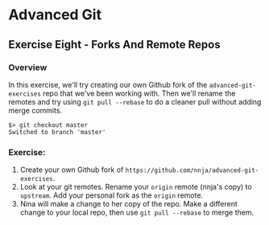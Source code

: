 # Advanced Git
## Exercise Eight - Forks And Remote Repos

### Overview
In this exercise, we'll try creating our own Github fork of the `advanced-git-exercises` repo that we've been working with. Then we'll rename the remotes and try using `git pull --rebase` to do a cleaner pull without adding merge commits.

```
$> git checkout master
Switched to branch 'master'
```

### Exercise:
1. Create your own Github fork of `https://github.com/nnja/advanced-git-exercises`.
2. Look at your git remotes. Rename your `origin` remote (nnja's copy) to `upstream`. Add your personal fork as the `origin` remote.
3. Nina will make a change to her copy of the repo. Make a different change to your local repo, then use `git pull --rebase` to merge them.
